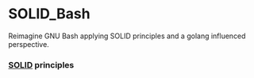 # SOLID_Bash
Reimagine GNU Bash applying SOLID principles and a golang influenced perspective.

### [SOLID](https://en.wikipedia.org/wiki/SOLID_(object-oriented_design)) principles
